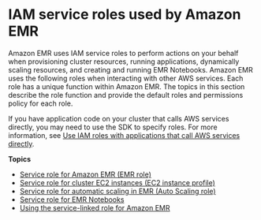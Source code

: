 # IAM service roles used by Amazon EMR<a name="emr-iam-service-roles"></a>

Amazon EMR uses IAM service roles to perform actions on your behalf when provisioning cluster resources, running applications, dynamically scaling resources, and creating and running EMR Notebooks\. Amazon EMR uses the following roles when interacting with other AWS services\. Each role has a unique function within Amazon EMR\. The topics in this section describe the role function and provide the default roles and permissions policy for each role\.

If you have application code on your cluster that calls AWS services directly, you may need to use the SDK to specify roles\. For more information, see [Use IAM roles with applications that call AWS services directly](emr-iam-roles-calling.md)\.

**Topics**
+ [Service role for Amazon EMR \(EMR role\)](emr-iam-role.md)
+ [Service role for cluster EC2 instances \(EC2 instance profile\)](emr-iam-role-for-ec2.md)
+ [Service role for automatic scaling in EMR \(Auto Scaling role\)](emr-iam-role-automatic-scaling.md)
+ [Service role for EMR Notebooks](emr-managed-notebooks-service-role.md)
+ [Using the service\-linked role for Amazon EMR](using-service-linked-roles.md)